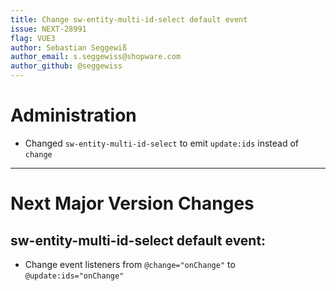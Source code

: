 ```yaml
---
title: Change sw-entity-multi-id-select default event
issue: NEXT-28991
flag: VUE3
author: Sebastian Seggewiß
author_email: s.seggewiss@shopware.com
author_github: @seggewiss
---
```

# Administration
* Changed `sw-entity-multi-id-select` to emit `update:ids` instead of `change`
___
# Next Major Version Changes
## sw-entity-multi-id-select default event:
* Change event listeners from `@change="onChange"` to `@update:ids="onChange"`